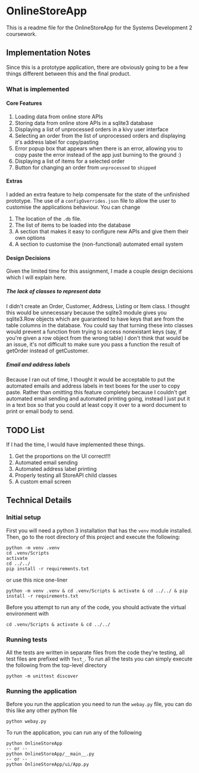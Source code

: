 # OnlineStoreApp

This is a readme file for the OnlineStoreApp for the Systems Development 2 coursework.

## Implementation Notes

Since this is a prototype application, there are obviously going to be a few things different between this and the final product.

### What is implemented

#### Core Features
1. Loading data from online store APIs
2. Storing data from online store APIs in a sqlite3 database
3. Displaying a list of unprocessed orders in a kivy user interface
4. Selecting an order from the list of unprocessed orders and displaying it's address label for copy/pasting
5. Error popup box that appears when there is an error, allowing you to copy paste the error instead of the app just burning to the ground :)
6. Displaying a list of items for a selected order
7. Button for changing an order from `unprocessed` to `shipped`

#### Extras
I added an extra feature to help compensate for the state of the unfinished prototype.
The use of a `configOverrides.json` file to allow the user to customise the applications behaviour. 
You can change
1. The location of the `.db` file.
2. The list of items to be loaded into the database
3. A section that makes it easy to configure new APIs and give them their own options
4. A section to customise the (non-functional) automated email system

#### Design Decisions

Given the limited time for this assignment, I made a couple design decisions which I will explain here.

##### The lack of classes to represent data

I didn't create an Order, Customer, Address, Listing or Item class.
I thought this would be unnecessary because the sqlite3 module gives you sqlite3.Row objects which
are guaranteed to have keys that are from the table columns in the database. 
You could say that turning these into classes would prevent a function from trying to access nonexistant keys (say, if you're given a row object from the wrong table)
I don't think that would be an issue, it's not difficult to make sure you pass a function the result of getOrder instead of getCustomer.

##### Email and address labels

Because I ran out of time, I thought it would be acceptable to put the automated emails and address labels in text boxes for the user to copy paste.
Rather than omitting this feature completely because I couldn't get automated email sending and automated printing going, instead I just put it in
a text box so that you could at least copy it over to a word document to print or email body to send.

## TODO List

If I had the time, I would have implemented these things. 
1. Get the proportions on the UI correct!!!
2. Automated email sending
3. Automated address label printing
4. Properly testing all StoreAPI child classes
5. A custom email screen

## Technical Details

### Initial setup

First you will need a python 3 installation that has the `venv` module installed.
Then, go to the root directory of this project and execute the following:
```
python -m venv .venv
cd .venv/Scripts
activate
cd ../../
pip install -r requirements.txt
```
or use this nice one-liner
```
python -m venv .venv & cd .venv/Scripts & activate & cd ../../ & pip install -r requirements.txt
```

Before you attempt to run any of the code, you should activate the virtual environment with
```
cd .venv/Scripts & activate & cd ../../
```

### Running tests

All the tests are written in separate files from the code they're testing, all test files are prefixed with `Test_`.
To run all the tests you can simply execute the following from the top-level directory
```
python -m unittest discover
```

### Running the application

Before you run the application you need to run the `webay.py` file, you can do this like any other python file
```
python webay.py
```

To run the application, you can run any of the following
```
python OnlineStoreApp
-- or --
python OnlineStoreApp/__main__.py
-- or --
python OnlineStoreApp/ui/App.py
```